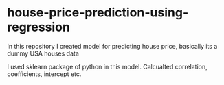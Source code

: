 # house-price-prediction-using-regression
In this repository I created model for predicting house price, basically its a dummy USA houses data 

I used sklearn package of python in this model. Calcualted correlation, coefficients, intercept etc.
